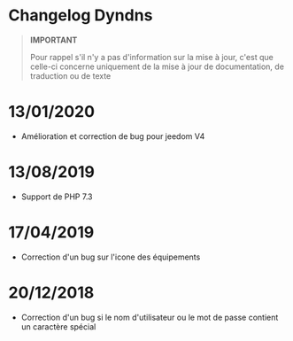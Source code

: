 # Changelog Dyndns

>**IMPORTANT**
>
>Pour rappel s'il n'y a pas d'information sur la mise à jour, c'est que celle-ci concerne uniquement de la mise à jour de documentation, de traduction ou de texte

# 13/01/2020

- Amélioration et correction de bug pour jeedom V4

# 13/08/2019

- Support de PHP 7.3

# 17/04/2019

- Correction d'un bug sur l'icone des équipements

# 20/12/2018

- Correction d'un bug si le nom d'utilisateur ou le mot de passe contient un caractère spécial

